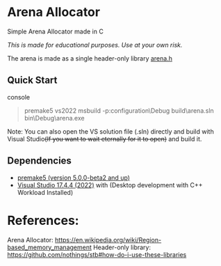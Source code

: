 # Arena Allocator

Simple Arena Allocator made in C

_This is made for educational purposes. Use at your own risk._

The arena is made as a single header-only library [arena.h](/src/arena.h)

## Quick Start
console
> premake5 vs2022
> msbuild -p:configuration\Debug build\arena.sln
> bin\Debug\arena.exe

Note: You can also open the VS solution file (.sln) directly and build with Visual Studio<s>(If you want to wait eternally for it to open)</s> and build it.

## Dependencies
- [premake5 (version 5.0.0-beta2 and up)](https://github.com/premake/premake-core/releases/download/v5.0.0-beta2/premake-5.0.0-beta2-windows.zip)
- [Visual Studio 17.4.4 (2022)](https://visualstudio.microsoft.com/vs/community/) with (Desktop development with C++ Workload Installed)

# References:
Arena Allocator: https://en.wikipedia.org/wiki/Region-based_memory_management
Header-only library: https://github.com/nothings/stb#how-do-i-use-these-libraries
